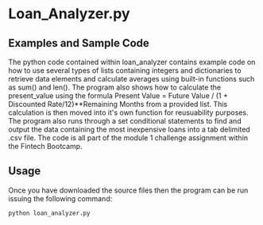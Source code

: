  # Loan_Analyzer.py 
 ## Examples and Sample Code
 The python code contained within loan_analyzer contains example code on how to use several types of lists containing integers and dictionaries
 to retrieve data elements and calculate averages using built-in functions such as sum() and len().  The program also shows how to calculate
 the present_value using the formula Present Value = Future Value / (1 + Discounted Rate/12)**Remaining Months from a provided list.  This calculation is then
 moved into it's own function for reusuability purposes. The program also runs through a set conditional statements to find and output the data containing the most 
 inexpensive loans into a tab delimited .csv file.  The code is all part of the module 1 challenge assignment within the Fintech Bootcamp.
 
 ## Usage
 Once you have downloaded the source files then the program can be run issuing the following command:
 ```python
 python loan_analyzer.py
 ```

